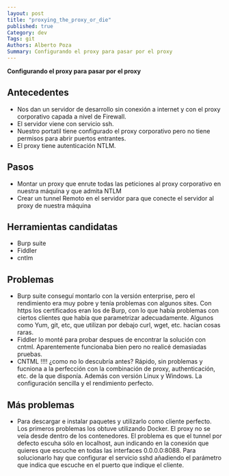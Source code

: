 ```yaml
---
layout: post
title: "proxying_the_proxy_or_die"
published: true
Category: dev
Tags: git
Authors: Alberto Poza
Summary: Configurando el proxy para pasar por el proxy
---
```

**Configurando el proxy para pasar por el proxy**

## Antecedentes
- Nos dan un servidor de desarrollo sin conexión a internet y con el proxy corporativo capada a nivel de Firewall.
- El servidor viene con servicio ssh.
- Nuestro portatil tiene configurado el proxy corporativo pero no tiene permisos para abrir puertos entrantes.
- El proxy tiene autenticación NTLM.

## Pasos
- Montar un proxy que enrute todas las peticiones al proxy corporativo en nuestra máquina y que admita NTLM
- Crear un tunnel Remoto en el servidor para que conecte el servidor al proxy de nuestra máquina

## Herramientas candidatas
- Burp suite
- Fiddler
- cntlm

## Problemas
- Burp suite conseguí montarlo con la versión enterprise, pero el rendimiento era muy pobre y tenía problemas con algunos sites. Con https los certificados eran los de Burp, con lo que había problemas con ciertos clientes que había que parametrizar adecuadamente. Algunos como Yum, git, etc, que utilizan por debajo curl, wget, etc. hacían cosas raras.
- Fiddler lo monté para probar despues de encontrar la solución con cntml. Aparentemente funcionaba bien pero no realicé demasiadas pruebas.
- CNTML !!!! ¿como no lo descubría antes? Rápido, sin problemas y fucniona a la perfección con la combinación de proxy, authenticación, etc. de la que disponía. Además con versión Linux y Windows. La configuración sencilla y el rendimiento perfecto.

## Más problemas
- Para descargar e instalar paquetes y utilizarlo como cliente perfecto. Los primeros problemas los obtuve utilizando Docker. El proxy no se veía desde dentro de los contenedores. El problema es que el tunnel por defecto escuha sólo en localhost, aun indicando en la conexión que quieres que escuche en todas las interfaces 0.0.0.0:8088. Para solucionarlo hay que configurar el servicio sshd añadiendo el parámetro que indica que escuche en el puerto que indique el cliente.
